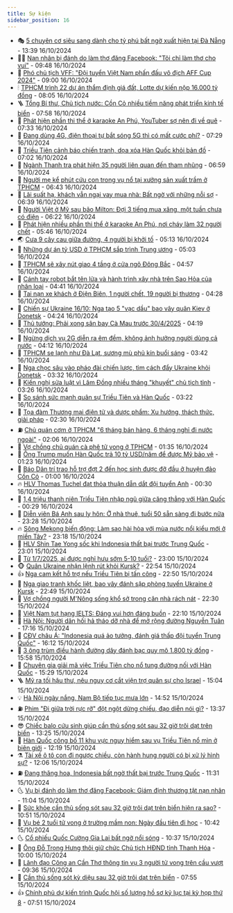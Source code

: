 ```yaml
---
title: Sự kiện
sidebar_position: 16
---
```


<!-- dantri-su-kien:START -->
- 🎭 [5 chuyên cơ siêu sang dành cho tỷ phú bất ngờ xuất hiện tại Đà Nẵng](https://dantri.com.vn/xa-hoi/5-chuyen-co-sieu-sang-danh-cho-ty-phu-bat-ngo-xuat-hien-tai-da-nang-20241016192240357.htm) - 13:39 16/10/2024
- 👨‍🏫 [Nạn nhân bị đánh do làm thơ đăng Facebook: &quot;Tôi chỉ làm thơ cho vui&quot;](https://dantri.com.vn/phap-luat/nan-nhan-bi-danh-do-lam-tho-dang-facebook-toi-chi-lam-tho-cho-vui-20241016160505367.htm) - 09:48 16/10/2024
- 🌮 [Phó chủ tịch VFF: &quot;Đội tuyển Việt Nam phấn đấu vô địch AFF Cup 2024&quot;](https://dantri.com.vn/the-thao/pho-chu-tich-vff-doi-tuyen-viet-nam-phan-dau-vo-dich-aff-cup-2024-20241015232209912.htm) - 09:00 16/10/2024
- 🕯 [TPHCM trình 22 dự án thẩm định giá đất, Lotte dự kiến nộp 16.000 tỷ đồng](https://dantri.com.vn/bat-dong-san/tphcm-trinh-22-du-an-tham-dinh-gia-dat-lotte-du-kien-nop-16000-ty-dong-20241016150128380.htm) - 08:05 16/10/2024
- 🪜 [Tổng Bí thư, Chủ tịch nước: Cồn Cỏ nhiều tiềm năng phát triển kinh tế biển](https://dantri.com.vn/xa-hoi/tong-bi-thu-chu-tich-nuoc-con-co-nhieu-tiem-nang-phat-trien-kinh-te-bien-20241016114142388.htm) - 07:58 16/10/2024
- 🐘 [Phát hiện phần thi thể ở karaoke An Phú, YouTuber sợ nên đi về quê](https://dantri.com.vn/phap-luat/phat-hien-phan-thi-the-o-karaoke-an-phu-youtuber-so-nen-di-ve-que-20241016141641839.htm) - 07:33 16/10/2024
- 🤔 [Đang dùng 4G, điện thoại tự bắt sóng 5G thì có mất cước phí?](https://dantri.com.vn/suc-manh-so/dang-dung-4g-dien-thoai-tu-bat-song-5g-thi-co-mat-cuoc-phi-20241016142728489.htm) - 07:29 16/10/2024
- 🧠 [Triều Tiên cảnh báo chiến tranh, dọa xóa Hàn Quốc khỏi bản đồ](https://dantri.com.vn/the-gioi/trieu-tien-canh-bao-chien-tranh-doa-xoa-han-quoc-khoi-ban-do-20241016134823017.htm) - 07:02 16/10/2024
- 📝 [Ngành Thanh tra phát hiện 35 người liên quan đến tham nhũng](https://dantri.com.vn/xa-hoi/nganh-thanh-tra-phat-hien-35-nguoi-lien-quan-den-tham-nhung-20241016134208208.htm) - 06:59 16/10/2024
- 🦏 [Người mẹ kể phút cứu con trong vụ nổ tại xưởng sản xuất trầm ở TPHCM](https://dantri.com.vn/xa-hoi/nguoi-me-ke-phut-cuu-con-trong-vu-no-tai-xuong-san-xuat-tram-o-tphcm-20241015221947190.htm) - 06:43 16/10/2024
- 🥰 [Lãi suất hạ, khách vẫn ngại vay mua nhà: Bất ngờ với những nỗi sợ](https://dantri.com.vn/kinh-doanh/lai-suat-ha-khach-van-ngai-vay-mua-nha-bat-ngo-voi-nhung-noi-so-20241015232708274.htm) - 06:39 16/10/2024
- 🤗 [Người Việt ở Mỹ sau bão Milton: Đợi 3 tiếng mua xăng, một tuần chưa có điện](https://dantri.com.vn/doi-song/nguoi-viet-o-my-sau-bao-milton-doi-3-tieng-mua-xang-mot-tuan-chua-co-dien-20241016124034494.htm) - 06:22 16/10/2024
- 🌈 [Phát hiện nhiều phần thi thể ở karaoke An Phú, nơi cháy làm 32 người chết](https://dantri.com.vn/phap-luat/phat-hien-nhieu-phan-thi-the-o-karaoke-an-phu-noi-chay-lam-32-nguoi-chet-20241016123725351.htm) - 05:46 16/10/2024
- 🌏 [Cưa 9 cây cau giữa đường, 4 người bị khởi tố](https://dantri.com.vn/phap-luat/cua-9-cay-cau-giua-duong-4-nguoi-bi-khoi-to-20241016103422250.htm) - 05:13 16/10/2024
- 💄 [Những dự án tỷ USD ở TPHCM sắp trình Trung ương](https://dantri.com.vn/xa-hoi/nhung-du-an-ty-usd-o-tphcm-sap-trinh-trung-uong-20241011180747715.htm) - 05:03 16/10/2024
- 👺 [TPHCM sẽ xây nút giao 4 tầng ở cửa ngõ Đông Bắc](https://dantri.com.vn/xa-hoi/tphcm-se-xay-nut-giao-4-tang-o-cua-ngo-dong-bac-20241016112530320.htm) - 04:57 16/10/2024
- 👹 [Cánh tay robot bắt tên lửa và hành trình xây nhà trên Sao Hỏa của nhân loại](https://dantri.com.vn/khoa-hoc-cong-nghe/canh-tay-robot-bat-ten-lua-va-hanh-trinh-xay-nha-tren-sao-hoa-cua-nhan-loai-20241016111403118.htm) - 04:41 16/10/2024
- 🌊 [Tai nạn xe khách ở Điện Biên, 1 người chết, 19 người bị thương](https://dantri.com.vn/xa-hoi/tai-nan-xe-khach-o-dien-bien-1-nguoi-chet-19-nguoi-bi-thuong-20241016111210548.htm) - 04:28 16/10/2024
- 🤠 [Chiến sự Ukraine 16/10: Nga tạo 5 &quot;vạc dầu&quot; bao vây quân Kiev ở Donetsk](https://dantri.com.vn/the-gioi/chien-su-ukraine-1610-nga-tao-5-vac-dau-bao-vay-quan-kiev-o-donetsk-20241016110759855.htm) - 04:24 16/10/2024
- 🎊 [Thủ tướng: Phải xong sân bay Cà Mau trước 30/4/2025](https://dantri.com.vn/xa-hoi/thu-tuong-phai-xong-san-bay-ca-mau-truoc-3042025-20241016094422683.htm) - 04:19 16/10/2024
- 🐘 [Ngừng dịch vụ 2G diễn ra êm đềm, không ảnh hưởng người dùng cả nước](https://dantri.com.vn/suc-manh-so/ngung-dich-vu-2g-dien-ra-em-dem-khong-anh-huong-nguoi-dung-ca-nuoc-20241016105610098.htm) - 04:12 16/10/2024
- 💂 [TPHCM se lạnh như Đà Lạt, sương mù phủ kín buổi sáng](https://dantri.com.vn/xa-hoi/tphcm-se-lanh-nhu-da-lat-suong-mu-phu-kin-buoi-sang-20241016101451415.htm) - 03:42 16/10/2024
- 👹 [Nga chọc sâu vào pháo đài chiến lược, tìm cách đẩy Ukraine khỏi Donetsk](https://dantri.com.vn/the-gioi/nga-choc-sau-vao-phao-dai-chien-luoc-tim-cach-day-ukraine-khoi-donetsk-20241016102004641.htm) - 03:32 16/10/2024
- 🦒 [Kiến nghị sửa luật vì Lâm Đồng nhiều tháng &quot;khuyết&quot; chủ tịch tỉnh](https://dantri.com.vn/xa-hoi/kien-nghi-sua-luat-vi-lam-dong-nhieu-thang-khuyet-chu-tich-tinh-20241016095528002.htm) - 03:26 16/10/2024
- 🗽 [So sánh sức mạnh quân sự Triều Tiên và Hàn Quốc](https://dantri.com.vn/the-gioi/so-sanh-suc-manh-quan-su-trieu-tien-va-han-quoc-20241015212153405.htm) - 03:22 16/10/2024
- 💄 [Tọa đàm Thương mại điện tử và dược phẩm: Xu hướng, thách thức, giải pháp](https://dantri.com.vn/suc-khoe/toa-dam-thuong-mai-dien-tu-va-duoc-pham-xu-huong-thach-thuc-giai-phap-20241015213133554.htm) - 02:30 16/10/2024
- ⛽️ [Chủ quán cơm ở TPHCM &quot;6 tháng bán hàng, 6 tháng nghỉ đi nước ngoài&quot;](https://dantri.com.vn/du-lich/chu-quan-com-o-tphcm-6-thang-ban-hang-6-thang-nghi-di-nuoc-ngoai-20241015173730760.htm) - 02:06 16/10/2024
- 🥷 [Vợ chồng chủ quán cà phê tử vong ở TPHCM](https://dantri.com.vn/phap-luat/vo-chong-chu-quan-ca-phe-tu-vong-o-tphcm-20241016082950338.htm) - 01:35 16/10/2024
- 🤖 [Ông Trump muốn Hàn Quốc trả 10 tỷ USD/năm để được Mỹ bảo vệ](https://dantri.com.vn/the-gioi/ong-trump-muon-han-quoc-tra-10-ty-usdnam-de-duoc-my-bao-ve-20241016081522548.htm) - 01:23 16/10/2024
- 🌊 [Báo Dân trí trao hỗ trợ đợt 2 đến học sinh được đỡ đầu ở huyện đảo Cồn Cỏ](https://dantri.com.vn/tam-long-nhan-ai/bao-dan-tri-trao-ho-tro-dot-2-den-hoc-sinh-duoc-do-dau-o-huyen-dao-con-co-20241015172032142.htm) - 01:00 16/10/2024
- 🔥 [HLV Thomas Tuchel đạt thỏa thuận dẫn dắt đội tuyển Anh](https://dantri.com.vn/the-thao/hlv-thomas-tuchel-dat-thoa-thuan-dan-dat-doi-tuyen-anh-20241016072724897.htm) - 00:30 16/10/2024
- 🦏 [1,4 triệu thanh niên Triều Tiên nhập ngũ giữa căng thẳng với Hàn Quốc](https://dantri.com.vn/the-gioi/14-trieu-thanh-nien-trieu-tien-nhap-ngu-giua-cang-thang-voi-han-quoc-20241016064923319.htm) - 00:29 16/10/2024
- 🐘 [Diễn viên Bá Anh sau ly hôn: Ở nhà thuê, tuổi 50 sẵn sàng đi bước nữa](https://dantri.com.vn/giai-tri/dien-vien-ba-anh-sau-ly-hon-o-nha-thue-tuoi-50-san-sang-di-buoc-nua-20241016024327216.htm) - 23:28 15/10/2024
- 🔥 [Sông Mekong biến động: Làm sao hài hòa với mùa nước nổi kiểu mới ở miền Tây?](https://dantri.com.vn/xa-hoi/song-mekong-bien-dong-lam-sao-hai-hoa-voi-mua-nuoc-noi-kieu-moi-o-mien-tay-20241014200052969.htm) - 23:18 15/10/2024
- 💼 [HLV Shin Tae Yong sốc khi Indonesia thất bại trước Trung Quốc](https://dantri.com.vn/the-thao/hlv-shin-tae-yong-soc-khi-indonesia-that-bai-truoc-trung-quoc-20241015232504676.htm) - 23:01 15/10/2024
- 🚀 [Từ 1/7/2025, ai được nghỉ hưu sớm 5-10 tuổi?](https://dantri.com.vn/an-sinh/tu-172025-ai-duoc-nghi-huu-som-5-10-tuoi-20241014045311467.htm) - 23:00 15/10/2024
- 🐵 [Quân Ukraine nhận lệnh rút khỏi Kursk?](https://dantri.com.vn/the-gioi/quan-ukraine-nhan-lenh-rut-khoi-kursk-20241016050550837.htm) - 22:54 15/10/2024
- 👍 [Nga cam kết hỗ trợ nếu Triều Tiên bị tấn công](https://dantri.com.vn/the-gioi/nga-cam-ket-ho-tro-neu-trieu-tien-bi-tan-cong-20241016054033067.htm) - 22:50 15/10/2024
- 🚦 [Nga giao tranh khốc liệt, bao vây đánh sập phòng tuyến Ukraine ở Kursk](https://dantri.com.vn/the-gioi/nga-giao-tranh-khoc-liet-bao-vay-danh-sap-phong-tuyen-ukraine-o-kursk-20241016054705009.htm) - 22:49 15/10/2024
- 🥸 [Vợ chồng người M&#39;Nông sống khổ sở trong căn nhà rách nát](https://dantri.com.vn/tam-long-nhan-ai/vo-chong-nguoi-mnong-song-kho-so-trong-can-nha-rach-nat-20241014110748948.htm) - 22:30 15/10/2024
- 🥷 [Việt Nam tụt hạng IELTS: Đáng vui hơn đáng buồn](https://dantri.com.vn/giao-duc/viet-nam-tut-hang-ielts-dang-vui-hon-dang-buon-20241015232105687.htm) - 22:10 15/10/2024
- 🤡 [Hà Nội: Người dân hối hả tháo dỡ nhà để mở rộng đường Nguyễn Tuân](https://dantri.com.vn/xa-hoi/ha-noi-nguoi-dan-hoi-ha-thao-do-nha-de-mo-rong-duong-nguyen-tuan-20241015181704504.htm) - 17:16 15/10/2024
- 🥳 [CĐV châu Á: &quot;Indonesia quá ảo tưởng, đánh giá thấp đội tuyển Trung Quốc&quot;](https://dantri.com.vn/the-thao/cdv-chau-a-indonesia-qua-ao-tuong-danh-gia-thap-doi-tuyen-trung-quoc-20241015225946307.htm) - 16:12 15/10/2024
- 🤩 [3 ông trùm điều hành đường dây đánh bạc quy mô 1.800 tỷ đồng](https://dantri.com.vn/phap-luat/3-ong-trum-dieu-hanh-duong-day-danh-bac-quy-mo-1800-ty-dong-20241015224816562.htm) - 15:58 15/10/2024
- 🎡 [Chuyên gia giải mã việc Triều Tiên cho nổ tung đường nối với Hàn Quốc](https://dantri.com.vn/the-gioi/chuyen-gia-giai-ma-viec-trieu-tien-cho-no-tung-duong-noi-voi-han-quoc-20241015222155268.htm) - 15:29 15/10/2024
- 🪜 [Mỹ ra tối hậu thư, nêu nguy cơ cắt viện trợ quân sự cho Israel](https://dantri.com.vn/the-gioi/my-ra-toi-hau-thu-neu-nguy-co-cat-vien-tro-quan-su-cho-israel-20241015215015039.htm) - 15:04 15/10/2024
- 💡 [Hà Nội ngày nắng, Nam Bộ tiếp tục mưa lớn](https://dantri.com.vn/xa-hoi/ha-noi-ngay-nang-nam-bo-tiep-tuc-mua-lon-20241015213722391.htm) - 14:52 15/10/2024
- ⛽️ [Phim &quot;Đi giữa trời rực rỡ&quot; đột ngột dừng chiếu, đạo diễn nói gì?](https://dantri.com.vn/giai-tri/phim-di-giua-troi-ruc-ro-dot-ngot-dung-chieu-dao-dien-noi-gi-20241015195908136.htm) - 13:37 15/10/2024
- 😎 [Chiếc balo cứu sinh giúp cần thủ sống sót sau 32 giờ trôi dạt trên biển](https://dantri.com.vn/xa-hoi/chiec-balo-cuu-sinh-giup-can-thu-song-sot-sau-32-gio-troi-dat-tren-bien-20241015182001686.htm) - 13:25 15/10/2024
- 🗽 [Hàn Quốc công bố 11 khu vực nguy hiểm sau vụ Triều Tiên nổ mìn ở biên giới](https://dantri.com.vn/the-gioi/han-quoc-cong-bo-11-khu-vuc-nguy-hiem-sau-vu-trieu-tien-no-min-o-bien-gioi-20241015191333960.htm) - 12:19 15/10/2024
- ⚗️ [Tài xế ô tô con đi ngược chiều, còn hành hung người có bị xử lý hình sự?](https://dantri.com.vn/phap-luat/tai-xe-o-to-con-di-nguoc-chieu-con-hanh-hung-nguoi-co-bi-xu-ly-hinh-su-20241015184721467.htm) - 12:06 15/10/2024
- ⛽️ [Đang thăng hoa, Indonesia bất ngờ thất bại trước Trung Quốc](https://dantri.com.vn/the-thao/dang-thang-hoa-indonesia-bat-ngo-that-bai-truoc-trung-quoc-20241015181757706.htm) - 11:31 15/10/2024
- 🌜 [Vụ bị đánh do làm thơ đăng Facebook: Giám định thương tật nạn nhân](https://dantri.com.vn/phap-luat/vu-bi-danh-do-lam-tho-dang-facebook-giam-dinh-thuong-tat-nan-nhan-20241015173603923.htm) - 11:04 15/10/2024
- 🦩 [Sức khỏe cần thủ sống sót sau 32 giờ trôi dạt trên biển hiện ra sao?](https://dantri.com.vn/suc-khoe/suc-khoe-can-thu-song-sot-sau-32-gio-troi-dat-tren-bien-hien-ra-sao-20241015163535215.htm) - 10:51 15/10/2024
- 🦒 [Vụ bé 2 tuổi tử vong ở trường mầm non: Ngày đầu tiên đi học](https://dantri.com.vn/xa-hoi/vu-be-2-tuoi-tu-vong-o-truong-mam-non-ngay-dau-tien-di-hoc-20241015173024259.htm) - 10:42 15/10/2024
- 🌜 [Cổ phiếu Quốc Cường Gia Lai bất ngờ nổi sóng](https://dantri.com.vn/kinh-doanh/co-phieu-quoc-cuong-gia-lai-bat-ngo-noi-song-20241015164913269.htm) - 10:37 15/10/2024
- 🐎 [Ông Đỗ Trọng Hưng thôi giữ chức Chủ tịch HĐND tỉnh Thanh Hóa](https://dantri.com.vn/xa-hoi/ong-do-trong-hung-thoi-giu-chuc-chu-tich-hdnd-tinh-thanh-hoa-20241015163753157.htm) - 10:00 15/10/2024
- 🌋 [Lãnh đạo Công an Cần Thơ thông tin vụ 3 người tử vong trên cầu vượt](https://dantri.com.vn/xa-hoi/lanh-dao-cong-an-can-tho-thong-tin-vu-3-nguoi-tu-vong-tren-cau-vuot-20241015161313322.htm) - 09:36 15/10/2024
- 🧰 [Cần thủ sống sót kỳ diệu sau 32 giờ trôi dạt trên biển](https://dantri.com.vn/xa-hoi/can-thu-song-sot-ky-dieu-sau-32-gio-troi-dat-tren-bien-20241015142022195.htm) - 07:55 15/10/2024
- 👍 [Chính phủ dự kiến trình Quốc hội số lượng hồ sơ kỷ lục tại kỳ họp thứ 8](https://dantri.com.vn/xa-hoi/chinh-phu-du-kien-trinh-quoc-hoi-so-luong-ho-so-ky-luc-tai-ky-hop-thu-8-20241015142912377.htm) - 07:51 15/10/2024<!-- dantri-su-kien:END -->
